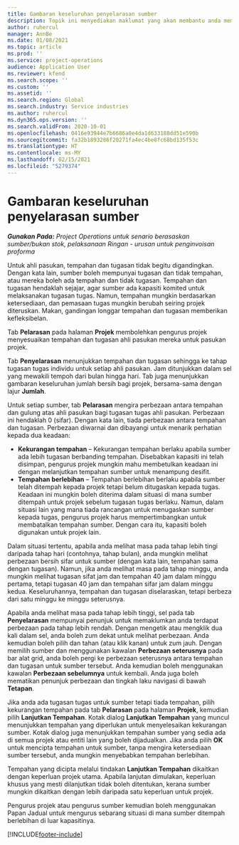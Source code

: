 ```yaml
---
title: Gambaran keseluruhan penyelarasan sumber
description: Topik ini menyediakan maklumat yang akan membantu anda memastikan bahawa tempahan dan tugasan sumber untuk projek disejajarkan.
author: ruhercul
manager: AnnBe
ms.date: 01/08/2021
ms.topic: article
ms.prod: ''
ms.service: project-operations
audience: Application User
ms.reviewer: kfend
ms.search.scope: ''
ms.custom: ''
ms.assetid: ''
ms.search.region: Global
ms.search.industry: Service industries
ms.author: ruhercul
ms.dyn365.ops.version: ''
ms.search.validFrom: 2020-10-01
ms.openlocfilehash: 0416e93944e7b6686a0e4da1d633188dd51e590b
ms.sourcegitcommit: fa32b1893286f20271fa4ec4be8fc68bd135f53c
ms.translationtype: HT
ms.contentlocale: ms-MY
ms.lasthandoff: 02/15/2021
ms.locfileid: "5279374"
---
```

# <a name="resource-reconciliation-overview"></a>Gambaran keseluruhan penyelarasan sumber

_**Gunakan Pada:** Project Operations untuk senario berasaskan sumber/bukan stok, pelaksanaan Ringan - urusan untuk penginvoisan proforma_

Untuk ahli pasukan, tempahan dan tugasan tidak begitu digandingkan. Dengan kata lain, sumber boleh mempunyai tugasan dan tidak tempahan, atau mereka boleh ada tempahan dan tidak tugasan. Tempahan dan tugasan hendaklah sejajar, agar sumber ada kapasiti komited untuk melaksanakan tugasan tugas. Namun, tempahan mungkin berdasarkan ketersediaan, dan pemasaan tugas mungkin berubah seiring projek diteruskan. Makan, gandingan longgar tempahan dan tugasan memberikan kefleksibelan.

Tab **Pelarasan** pada halaman **Projek** membolehkan pengurus projek menyesuaikan tempahan dan tugasan ahli pasukan mereka untuk pasukan projek.

Tab **Penyelarasan** menunjukkan tempahan dan tugasan sehingga ke tahap tugasan tugas individu untuk setiap ahli pasukan. Jam ditunjukkan dalam sel yang mewakili tempoh dari bulan hingga hari. Tab juga menunjukkan gambaran keseluruhan jumlah bersih bagi projek, bersama-sama dengan lajur **Jumlah**.

Untuk setiap sumber, tab **Pelarasan** mengira perbezaan antara tempahan dan gulung atas ahli pasukan bagi tugasan tugas ahli pasukan. Perbezaan ini hendaklah 0 (sifar). Dengan kata lain, tiada perbezaan antara tempahan dan tugasan. Perbezaan diwarnai dan dibayangi untuk menarik perhatian kepada dua keadaan:

- **Kekurangan tempahan** – Kekurangan tempahan berlaku apabila sumber ada lebih tugasan berbanding tempahan. Disebabkan kapasiti ini telah disimpan, pengurus projek mungkin mahu membetulkan keadaan ini dengan melanjutkan tempahan sumber untuk menampung desifit.
- **Tempahan berlebihan** – Tempahan berlebihan berlaku apabila sumber telah ditempah kepada projek tetapi belum ditugaskan kepada tugas. Keadaan ini mungkin boleh diterima dalam situasi di mana sumber ditempah untuk projek sebelum tugasan tugas berlaku. Namun, dalam situasi lain yang mana tiada rancangan untuk menugaskan sumber kepada tugas, pengurus projek harus mempertimbangkan untuk membatalkan tempahan sumber. Dengan cara itu, kapasiti boleh digunakan untuk projek lain.

Dalam situasi tertentu, apabila anda melihat masa pada tahap lebih tingi daripada tahap hari (contohnya, tahap bulan), anda mungkin melihat perbezaan bersih sifar untuk sumber (dengan kata lain, tempahan sama dengan tugasan). Namun, jika anda melihat masa pada tahap minggu, anda mungkin melihat tugasan sifat jam dan tempahan 40 jam dalam minggu pertama, tetapi tugasan 40 jam dan tempahan sifar jam dalam minggu kedua. Keseluruhannya, tempahan dan tugasan diselaraskan, tetapi berbeza dari satu minggu ke minggu seterusnya.

Apabila anda melihat masa pada tahap lebih tinggi, sel pada tab **Penyelarasan** mempunyai penunjuk untuk memaklumkan anda terdapat perbezaan pada tahap lebih rendah. Dengan mengetik atau mengklik dua kali dalam sel, anda boleh zum dekat untuk melihat perbezaan. Anda kemudian boleh pilih dan tahan (atau klik kanan) untuk zum jauh. Dengan memilih sumber dan menggunakan kawalan **Perbezaan seterusnya** pada bar alat grid, anda boleh pergi ke perbezaan seterusnya antara tempahan dan tugasan untuk sumber tersebut. Anda kemudian boleh menggunakan kawalan **Perbezaan sebelumnya** untuk kembali. Anda juga boleh mematikan penunjuk perbezaan dan tingkah laku navigasi di bawah **Tetapan**.

Jika anda ada tugasan tugas untuk sumber tetapi tiada tempahan, pilih kekurangan tempahan pada tab **Pelarasan** pada halaman **Projek**, kemudian pilih **Lanjutkan Tempahan**. Kotak dialog **Lanjutkan Tempahan** yang muncul menunjukkan tempahan yang diperlukan untuk menyelesaikan kekurangan sumber. Kotak dialog juga menunjukkan tempahan sumber yang sedia ada di semua projek atau entiti lain yang boleh dijadualkan. Jika anda pilih **OK** untuk mencipta tempahan untuk sumber, tanpa mengira ketersediaan sumber tersebut, anda mungkin menyebabkan tempahan berlebihan.

Tempahan yang dicipta melalui tindakan **Lanjutkan Tempahan** dikaitkan dengan keperluan projek utama. Apabila lanjutan dimulakan, keperluan khusus yang mesti dilanjutkan tidak boleh ditentukan, kerana sumber mungkin dikaitkan dengan lebih daripada satu keperluan untuk projek.

Pengurus projek atau pengurus sumber kemudian boleh menggunakan Papan Jadual untuk mengurus sebarang situasi di mana sumber ditempah berlebihan di luar kapasitinya.


[!INCLUDE[footer-include](../includes/footer-banner.md)]